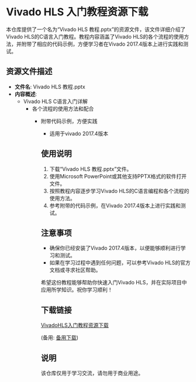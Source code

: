 # Vivado HLS 入门教程资源下载

本仓库提供了一个名为“Vivado HLS 教程.pptx”的资源文件，该文件详细介绍了Vivado HLS的C语言入门教程。教程内容涵盖了Vivado HLS的各个流程的使用方法，并附带了相应的代码示例，方便学习者在Vivado 2017.4版本上进行实践和测试。

## 资源文件描述

- **文件名**: Vivado HLS 教程.pptx
- **内容概述**:
  - Vivado HLS C语言入门详解
    - 各个流程的使用方法和配合
      - 附带代码示例，方便实践
        - 适用于vivado 2017.4版本

        ## 使用说明

        1. 下载“Vivado HLS 教程.pptx”文件。
        2. 使用Microsoft PowerPoint或其他支持PPTX格式的软件打开文件。
        3. 按照教程内容逐步学习Vivado HLS的C语言编程和各个流程的使用方法。
        4. 参考附带的代码示例，在Vivado 2017.4版本上进行实践和测试。

        ## 注意事项

        - 确保你已经安装了Vivado 2017.4版本，以便能够顺利进行学习和测试。
        - 如果在学习过程中遇到任何问题，可以参考Vivado HLS的官方文档或寻求社区帮助。

        希望这份教程能够帮助你快速入门Vivado HLS，并在实际项目中应用所学知识。祝你学习顺利！

        ## 下载链接
        [VivadoHLS入门教程资源下载](https://pan.quark.cn/s/231418b5cf9f) 

        (备用: [备用下载](https://pan.baidu.com/s/1aKjJBHp9PiZVlbUUXml4Aw?pwd=1234))

        ## 说明

        该仓库仅用于学习交流，请勿用于商业用途。
